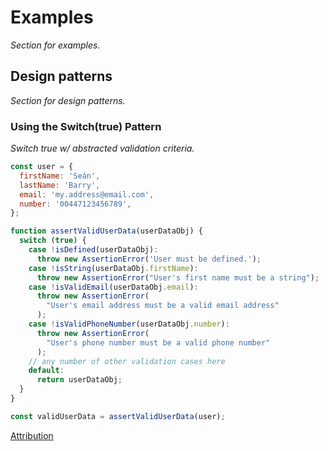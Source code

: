 # Examples

_Section for examples._

## Design patterns

_Section for design patterns._

### Using the Switch(true) Pattern

_Switch true w/ abstracted validation criteria._

```js
const user = {
  firstName: 'Seán',
  lastName: 'Barry',
  email: 'my.address@email.com',
  number: '00447123456789',
};

function assertValidUserData(userDataObj) {
  switch (true) {
    case !isDefined(userDataObj):
      throw new AssertionError('User must be defined.');
    case !isString(userDataObj.firstName):
      throw new AssertionError("User's first name must be a string");
    case !isValidEmail(userDataObj.email):
      throw new AssertionError(
        "User's email address must be a valid email address"
      );
    case !isValidPhoneNumber(userDataObj.number):
      throw new AssertionError(
        "User's phone number must be a valid phone number"
      );
    // any number of other validation cases here
    default:
      return userDataObj;
  }
}

const validUserData = assertValidUserData(user);
```

[Attribution](https://seanbarry.dev/posts/switch-true-pattern)
